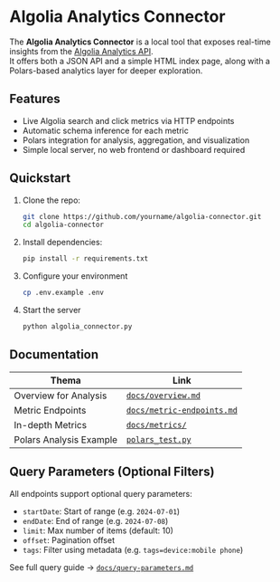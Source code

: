 # Algolia Analytics Connector

The **Algolia Analytics Connector** is a local tool that exposes real-time insights from the [Algolia Analytics API](https://www.algolia.com/doc/rest-api/analytics/).  
It offers both a JSON API and a simple HTML index page, along with a Polars-based analytics layer for deeper exploration.

## Features

- Live Algolia search and click metrics via HTTP endpoints
- Automatic schema inference for each metric
- Polars integration for analysis, aggregation, and visualization
- Simple local server, no web frontend or dashboard required

 ## Quickstart

1. Clone the repo:
   ```bash
   git clone https://github.com/yourname/algolia-connector.git
   cd algolia-connector
   ```
2. Install dependencies:
    ```bash
    pip install -r requirements.txt
    ```
3. Configure your environment
    ```bash
    cp .env.example .env
    ```
4. Start the server
    ```bash
    python algolia_connector.py
    ```

## Documentation

| Thema                         | Link                                                               |
|-------------------------------|--------------------------------------------------------------------|
| Overview for Analysis         | [`docs/overview.md`](./docs/overview.md)                                 |
| Metric Endpoints              | [`docs/metric-endpoints.md`](./docs/metric-endpoints.md)           |
| In-depth Metrics              | [`docs/metrics/`](./docs/metrics/)                                 |
| Polars Analysis Example       | [`polars_test.py`](./polars_test.py)                               |

## Query Parameters (Optional Filters)

All endpoints support optional query parameters:

- `startDate`: Start of range (e.g. `2024-07-01`)
- `endDate`: End of range (e.g. `2024-07-08`)
- `limit`: Max number of items (default: 10)
- `offset`: Pagination offset
- `tags`: Filter using metadata (e.g. `tags=device:mobile phone`)

See full query guide → [`docs/query-parameters.md`](./docs/query-parameters.md)
